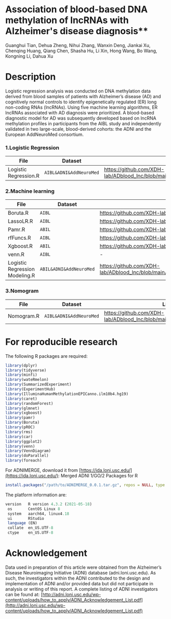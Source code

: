 #  Association of blood-based DNA methylation of lncRNAs with Alzheimer's disease diagnosis**

Guanghui Tian, Dehua Zheng, Nihui Zhang, Wanxin Deng, Jiankai Xu, Chenqing Huang, Qiang Chen, Shasha Hu, Li Xin, Hong Wang, Bo Wang, Kongning Li, Dahua Xu


# Description

Logistic regression analysis was conducted on DNA methylation data derived from blood samples of patients with Alzheimer’s disease (AD) and cognitively normal controls to identify epigenetically regulated (ER) long non-coding RNAs (lncRNAs). Using five machine learning algorithms, ER lncRNAs associated with AD diagnosis were prioritized. A blood-based diagnostic model for AD was subsequently developed based on lncRNA methylation profiles in participants from the AIBL study and independently validated in two large-scale, blood-derived cohorts: the ADNI and the European AddNeuroMed consortium.

### 1.Logistic Regression


|File            |Dataset                        |Link                         |
|----------------|-------------------------------|-----------------------------|
|Logistic Regression.R|`AIBL&ADNI&AddNeuroMed`            |      https://github.com/XDH-lab/ADblood_lnc/blob/main/Logistic%20Regression/Logistic%20regression.R    


### 2.Machine learning
|File            |Dataset                        |Link                         |
|----------------|-------------------------------|-----------------------------|
|Boruta.R        |`AIBL`            |https://github.com/XDH-lab/ADblood_lnc/blob/main/ML/Boruta.R|
|LassoLR.R       |`AIBL`            |https://github.com/XDH-lab/ADblood_lnc/blob/main/ML/LassoLR.R|
|Pamr.R          |`ABIL`|https://github.com/XDH-lab/ADblood_lnc/blob/main/ML/Pamr.R|
|rfFuncs.R       |`AIBL`            |https://github.com/XDH-lab/ADblood_lnc/blob/main/ML/rfFuncs.R|
|Xgboost.R       |`ABIL`|https://github.com/XDH-lab/ADblood_lnc/blob/main/ML/Xgboost.R|
|venn.R          |`AIBL`            |-|
|Logistic Regression Modeling.R|`ABIL&ADNI&AddNeuroMed`|https://github.com/XDH-lab/ADblood_lnc/blob/main/ML/Logistic%20Regression%20Modeling.R|

### 3.Nomogram
|File            |Dataset                        |Link                         |
|----------------|-------------------------------|-----------------------------|
|Nomogram.R      |`AIBL&ADNI&AddNeuroMed`            |https://github.com/XDH-lab/ADblood_lnc/blob/main/Nomogram/Nomogram.R    





# For reproducible research
The following R packages are required:
```r
library(dplyr)
library(tidyverse)
library(minfi)
library(wateRmelon)
library(SummarizedExperiment)
library(ExperimentHub)
library(IlluminaHumanMethylationEPICanno.ilm10b4.hg19)
library(caret)
library(randomForest)
library(glmnet)
library(xgboost)
library(pamr)
library(Boruta)
library(pROC)
library(rms)
library(car)
library(ggplot2)
library(venn)
library(VennDiagram)
library(doParallel)
library(foreach)
```
For ADNIMERGE, download it from [https://ida.loni.usc.edu/](https://ida.loni.usc.edu/): Merged ADNI 1/GO/2 Packages for R
```r
install.packages("/path/to/ADNIMERGE_0.0.1.tar.gz", repos = NULL, type = "source")
```
The platform information are:
```r
version   R version 4.3.2 (2021-05-18)
 os       CentOS Linux 8          
 system   aarch64, linux4.18​          
 ui       RStudio                     
 language (EN)                        
 collate  en_US.UTF-8                 
 ctype    en_US.UTF-8                 
```
# Acknowledgement
Data used in preparation of this article were obtained from the Alzheimer’s Disease Neuroimaging Initiative (ADNI) database (adni.loni.usc.edu). As such, the investigators within the ADNI contributed to the design and implementation of ADNI and/or provided data but did not participate in analysis or writing of this report. A complete listing of ADNI investigators can be found at: [http://adni.loni.usc.edu/wp-content/uploads/how_to_apply/ADNI_Acknowledgement_List.pdf](http://adni.loni.usc.edu/wp-content/uploads/how_to_apply/ADNI_Acknowledgement_List.pdf)
